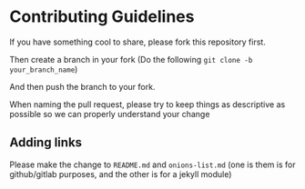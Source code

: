 # Contributing Guidelines

If you have something cool to share, please fork this repository first.

Then create a branch in your fork (Do the following `git clone -b your_branch_name`)

And then push the branch to your fork.

When naming the pull request, please try to keep things as descriptive as possible so we can properly understand your change


## Adding links

Please make the change to `README.md` and `onions-list.md` (one is them is for github/gitlab purposes, and the other is for a jekyll module)


